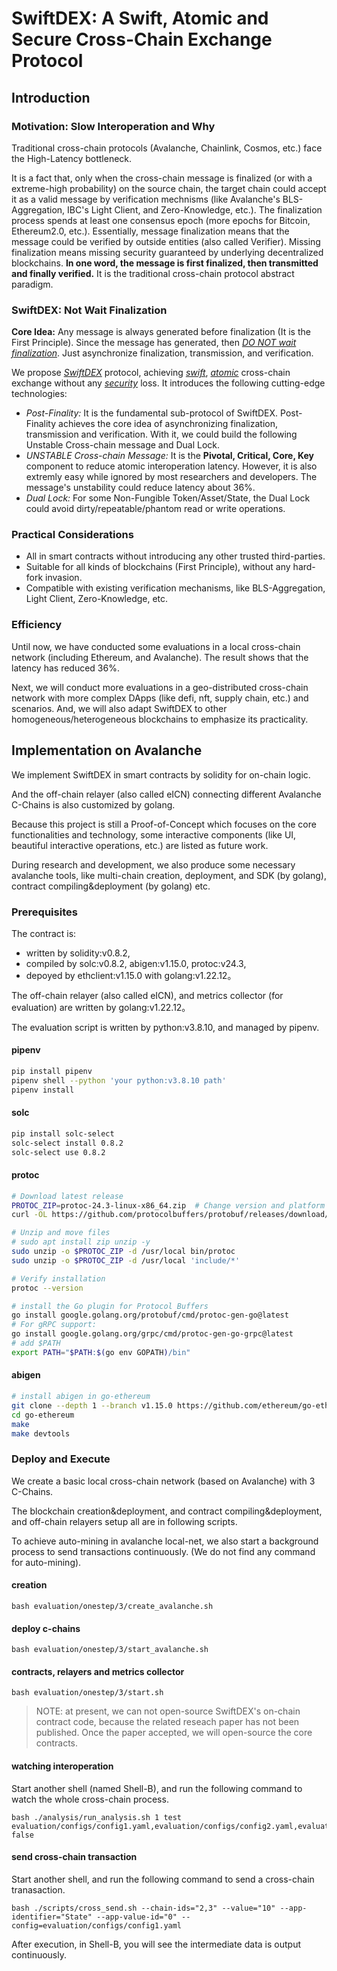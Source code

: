 # SwiftDEX: A Swift, Atomic and Secure Cross-Chain Exchange Protocol

<!-- 

Abstract: what is SwiftDEX, core technologies, and efficiency, features (especially reproducibility, practicality)

A figure (finally to do it)

 -->

## Introduction

<!-- <u>**Slow Interoperations:**</u> -->

### Motivation: Slow Interoperation and Why

Traditional cross-chain protocols (Avalanche, Chainlink, Cosmos, etc.) face the High-Latency bottleneck.

<!-- <u>**Why Slow:**</u> -->

<!-- ### Why Slow: -->

It is a fact that, only when the cross-chain message is finalized (or with a extreme-high probability) on the source chain, the target chain could accept it as a valid message by verification mechnisms (like Avalanche's BLS-Aggregation, IBC's Light Client, and Zero-Knowledge, etc.). The finalization process spends at least one consensus epoch (more epochs for Bitcoin, Ethereum2.0, etc.). Essentially, message finalization means that the message could be verified by outside entities (also called Verifier). Missing finalization means missing security guaranteed by underlying decentralized blockchains. **In one word, the message is first finalized, then transmitted and finally verified.** It is the traditional cross-chain protocol abstract paradigm.

<!-- <u>**Core Idea with One-Word:**</u> -->

### SwiftDEX: Not Wait Finalization

**Core Idea:** Any message is always generated before finalization (It is the First Principle). Since the message has generated, then <u>*DO NOT wait finalization*</u>. Just asynchronize finalization, transmission, and verification.

<!-- <u>**SwiftDEX:**</u> -->

We propose <u>*SwiftDEX*</u> protocol, achieving <u>*swift*</u>, <u>*atomic*</u> cross-chain exchange without any <u>*security*</u> loss. It introduces the following cutting-edge technologies:

- *Post-Finality:* It is the fundamental sub-protocol of SwiftDEX. Post-Finality achieves the core idea of asynchronizing finalization, transmission and verification. With it, we could build the following Unstable Cross-chain message and Dual Lock.
- *UNSTABLE Cross-chain Message:* It is the **Pivotal, Critical, Core, Key** component to reduce atomic interoperation latency. However, it is also extremly easy while ignored by most researchers and developers. The message's unstability could reduce latency about 36%.
- *Dual Lock:* For some Non-Fungible Token/Asset/State, the Dual Lock could avoid dirty/repeatable/phantom read or write operations.

<!-- 
**Challenges:**

- (*Secure*) How to guarantee message validity?
  - We propose the one-way protocol 
- (*Atomic*) How to keep atomicity?
  - SwiftDEX, pro 
-->

<!-- <u>**Practical Considerations:**</u> -->

### Practical Considerations

- All in smart contracts without introducing any other trusted third-parties.
- Suitable for all kinds of blockchains (First Principle), without any hard-fork invasion.
- Compatible with existing verification mechanisms, like BLS-Aggregation, Light Client, Zero-Knowledge, etc.
  
<!-- <u>**Efficiency:**</u> -->

### Efficiency

Until now, we have conducted some evaluations in a local cross-chain network (including Ethereum, and Avalanche). The result shows that the latency has reduced 36%.

Next, we will conduct more evaluations in a geo-distributed cross-chain network with more complex DApps (like defi, nft, supply chain, etc.) and scenarios. And, we will also adapt SwiftDEX to other homogeneous/heterogeneous blockchains to emphasize its practicality.

## Implementation on Avalanche

We implement SwiftDEX in smart contracts by solidity for on-chain logic.

And the off-chain relayer (also called eICN) connecting different Avalanche C-Chains is also customized by golang.

Because this project is still a Proof-of-Concept which focuses on the core functionalities and technology, some interactive components (like UI, beautiful interactive operations, etc.) are listed as future work.

During research and development, we also produce some necessary avalanche tools, like multi-chain creation, deployment, and SDK (by golang), contract compiling&deployment (by golang) etc.

### Prerequisites

The contract is:

- written by solidity:v0.8.2,
- compiled by solc:v0.8.2, abigen:v1.15.0, protoc:v24.3,
- depoyed by ethclient:v1.15.0 with golang:v1.22.12。

The off-chain relayer (also called eICN), and metrics collector (for evaluation) are written by golang:v1.22.12。

The evaluation script is written by python:v3.8.10, and managed by pipenv.

#### pipenv

```bash
pip install pipenv
pipenv shell --python 'your python:v3.8.10 path'
pipenv install
```

#### solc

```bash
pip install solc-select
solc-select install 0.8.2
solc-select use 0.8.2
```

#### protoc

```bash
# Download latest release
PROTOC_ZIP=protoc-24.3-linux-x86_64.zip  # Change version and platform accordingly
curl -OL https://github.com/protocolbuffers/protobuf/releases/download/v24.3/$PROTOC_ZIP

# Unzip and move files
# sudo apt install zip unzip -y
sudo unzip -o $PROTOC_ZIP -d /usr/local bin/protoc
sudo unzip -o $PROTOC_ZIP -d /usr/local 'include/*'

# Verify installation
protoc --version

# install the Go plugin for Protocol Buffers
go install google.golang.org/protobuf/cmd/protoc-gen-go@latest
# For gRPC support:
go install google.golang.org/grpc/cmd/protoc-gen-go-grpc@latest
# add $PATH
export PATH="$PATH:$(go env GOPATH)/bin"
```

#### abigen

```bash
# install abigen in go-ethereum
git clone --depth 1 --branch v1.15.0 https://github.com/ethereum/go-ethereum.git
cd go-ethereum
make
make devtools
```

### Deploy and Execute

We create a basic local cross-chain network (based on Avalanche) with 3 C-Chains.

The blockchain creation&deployment, and contract compiling&deployment, and off-chain relayers setup all are in following scripts.

To achieve auto-mining in avalanche local-net, we also start a background process to send transactions continuously. (We do not find any command for auto-mining).

#### creation

```shell
bash evaluation/onestep/3/create_avalanche.sh
```

#### deploy c-chains

```shell
bash evaluation/onestep/3/start_avalanche.sh
```

#### contracts, relayers and metrics collector

```shell
bash evaluation/onestep/3/start.sh 
```

> NOTE: at present, we can not open-source SwiftDEX's on-chain contract code, because the related reseach paper has not been published. Once the paper accepted, we will open-source the core contracts.

#### watching interoperation

Start another shell (named Shell-B), and run the following command to watch the whole cross-chain process.

```shell
bash ./analysis/run_analysis.sh 1 test evaluation/configs/config1.yaml,evaluation/configs/config2.yaml,evaluation/configs/config3.yaml false 
```

#### send cross-chain transaction

Start another shell, and run the following command to send a cross-chain tranasaction.

```shell
bash ./scripts/cross_send.sh --chain-ids="2,3" --value="10" --app-identifier="State" --app-value-id="0" --config=evaluation/configs/config1.yaml
```

After execution, in Shell-B, you will see the intermediate data is output continuously.
